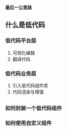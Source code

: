 

**最后一公里路**

## 什么是低代码

### 低代码平台层

1. 可视化编辑
2. 翻译代码

### 低代码业务层

1. 引入低代码组件库
2. 代码渲染与增强


## 

### 如何封装一个低代码组件



### 如何使用自定义组件
